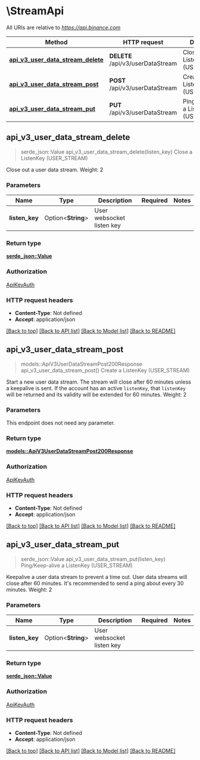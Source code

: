 # \StreamApi

All URIs are relative to *https://api.binance.com*

Method | HTTP request | Description
------------- | ------------- | -------------
[**api_v3_user_data_stream_delete**](StreamApi.md#api_v3_user_data_stream_delete) | **DELETE** /api/v3/userDataStream | Close a ListenKey (USER_STREAM)
[**api_v3_user_data_stream_post**](StreamApi.md#api_v3_user_data_stream_post) | **POST** /api/v3/userDataStream | Create a ListenKey (USER_STREAM)
[**api_v3_user_data_stream_put**](StreamApi.md#api_v3_user_data_stream_put) | **PUT** /api/v3/userDataStream | Ping/Keep-alive a ListenKey (USER_STREAM)



## api_v3_user_data_stream_delete

> serde_json::Value api_v3_user_data_stream_delete(listen_key)
Close a ListenKey (USER_STREAM)

Close out a user data stream.  Weight: 2

### Parameters


Name | Type | Description  | Required | Notes
------------- | ------------- | ------------- | ------------- | -------------
**listen_key** | Option<**String**> | User websocket listen key |  |

### Return type

[**serde_json::Value**](serde_json::Value.md)

### Authorization

[ApiKeyAuth](../README.md#ApiKeyAuth)

### HTTP request headers

- **Content-Type**: Not defined
- **Accept**: application/json

[[Back to top]](#) [[Back to API list]](../README.md#documentation-for-api-endpoints) [[Back to Model list]](../README.md#documentation-for-models) [[Back to README]](../README.md)


## api_v3_user_data_stream_post

> models::ApiV3UserDataStreamPost200Response api_v3_user_data_stream_post()
Create a ListenKey (USER_STREAM)

Start a new user data stream. The stream will close after 60 minutes unless a keepalive is sent. If the account has an active `listenKey`, that `listenKey` will be returned and its validity will be extended for 60 minutes.  Weight: 2

### Parameters

This endpoint does not need any parameter.

### Return type

[**models::ApiV3UserDataStreamPost200Response**](_api_v3_userDataStream_post_200_response.md)

### Authorization

[ApiKeyAuth](../README.md#ApiKeyAuth)

### HTTP request headers

- **Content-Type**: Not defined
- **Accept**: application/json

[[Back to top]](#) [[Back to API list]](../README.md#documentation-for-api-endpoints) [[Back to Model list]](../README.md#documentation-for-models) [[Back to README]](../README.md)


## api_v3_user_data_stream_put

> serde_json::Value api_v3_user_data_stream_put(listen_key)
Ping/Keep-alive a ListenKey (USER_STREAM)

Keepalive a user data stream to prevent a time out. User data streams will close after 60 minutes. It's recommended to send a ping about every 30 minutes.  Weight: 2

### Parameters


Name | Type | Description  | Required | Notes
------------- | ------------- | ------------- | ------------- | -------------
**listen_key** | Option<**String**> | User websocket listen key |  |

### Return type

[**serde_json::Value**](serde_json::Value.md)

### Authorization

[ApiKeyAuth](../README.md#ApiKeyAuth)

### HTTP request headers

- **Content-Type**: Not defined
- **Accept**: application/json

[[Back to top]](#) [[Back to API list]](../README.md#documentation-for-api-endpoints) [[Back to Model list]](../README.md#documentation-for-models) [[Back to README]](../README.md)

